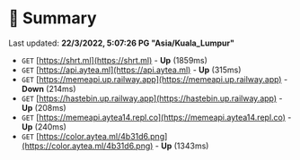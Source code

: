 # 📖 Summary
Last updated: **22/3/2022, 5:07:26 PG "Asia/Kuala_Lumpur"**

- `GET` [https://shrt.ml](https://shrt.ml) - **Up** (1859ms)
- `GET` [https://api.aytea.ml](https://api.aytea.ml) - **Up** (315ms)
- `GET` [https://memeapi.up.railway.app](https://memeapi.up.railway.app) - **Down** (214ms)
- `GET` [https://hastebin.up.railway.app](https://hastebin.up.railway.app) - **Up** (208ms)
- `GET` [https://memeapi.aytea14.repl.co](https://memeapi.aytea14.repl.co) - **Up** (240ms)
- `GET` [https://color.aytea.ml/4b31d6.png](https://color.aytea.ml/4b31d6.png) - **Up** (1343ms)
